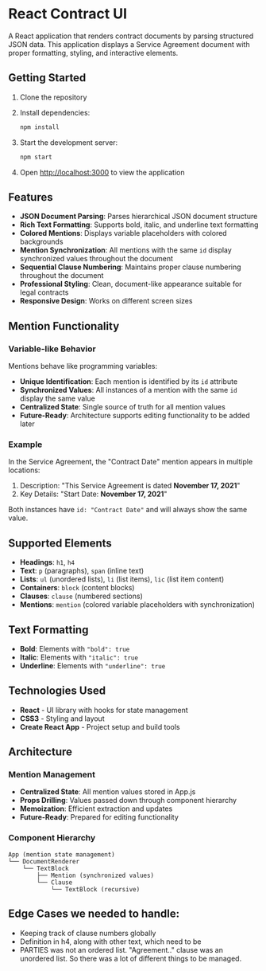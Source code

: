 # React Contract UI

A React application that renders contract documents by parsing structured JSON data. This application displays a Service Agreement document with proper formatting, styling, and interactive elements.

## Getting Started

1. Clone the repository
2. Install dependencies:
   ```bash
   npm install
   ```

3. Start the development server:
   ```bash
   npm start
   ```

4. Open [http://localhost:3000](http://localhost:3000) to view the application

## Features

- **JSON Document Parsing**: Parses hierarchical JSON document structure
- **Rich Text Formatting**: Supports bold, italic, and underline text formatting
- **Colored Mentions**: Displays variable placeholders with colored backgrounds
- **Mention Synchronization**: All mentions with the same `id` display synchronized values throughout the document
- **Sequential Clause Numbering**: Maintains proper clause numbering throughout the document
- **Professional Styling**: Clean, document-like appearance suitable for legal contracts
- **Responsive Design**: Works on different screen sizes

## Mention Functionality

### Variable-like Behavior
Mentions behave like programming variables:
- **Unique Identification**: Each mention is identified by its `id` attribute
- **Synchronized Values**: All instances of a mention with the same `id` display the same value
- **Centralized State**: Single source of truth for all mention values
- **Future-Ready**: Architecture supports editing functionality to be added later

### Example
In the Service Agreement, the "Contract Date" mention appears in multiple locations:
1. Description: "This Service Agreement is dated **November 17, 2021**"
2. Key Details: "Start Date: **November 17, 2021**"

Both instances have `id: "Contract Date"` and will always show the same value.


## Supported Elements

- **Headings**: `h1`, `h4`
- **Text**: `p` (paragraphs), `span` (inline text)
- **Lists**: `ul` (unordered lists), `li` (list items), `lic` (list item content)
- **Containers**: `block` (content blocks)
- **Clauses**: `clause` (numbered sections)
- **Mentions**: `mention` (colored variable placeholders with synchronization)

## Text Formatting

- **Bold**: Elements with `"bold": true`
- **Italic**: Elements with `"italic": true`
- **Underline**: Elements with `"underline": true`

## Technologies Used

- **React** - UI library with hooks for state management
- **CSS3** - Styling and layout
- **Create React App** - Project setup and build tools

## Architecture

### Mention Management
- **Centralized State**: All mention values stored in App.js
- **Props Drilling**: Values passed down through component hierarchy
- **Memoization**: Efficient extraction and updates
- **Future-Ready**: Prepared for editing functionality

### Component Hierarchy
```
App (mention state management)
└── DocumentRenderer
    └── TextBlock
        ├── Mention (synchronized values)
        └── Clause
            └── TextBlock (recursive)
```


## Edge Cases we needed to handle:
- Keeping track of clause numbers globally
- Definition in h4, along with other text, which need to be
- PARTIES was not an ordered list. "Agreement.." clause was an unordered list. So there was a lot of different things to be managed.
